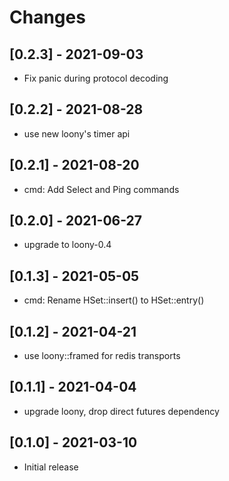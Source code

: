 # Changes

## [0.2.3] - 2021-09-03

* Fix panic during protocol decoding

## [0.2.2] - 2021-08-28

* use new loony's timer api

## [0.2.1] - 2021-08-20

* cmd: Add Select and Ping commands

## [0.2.0] - 2021-06-27

* upgrade to loony-0.4

## [0.1.3] - 2021-05-05

* cmd: Rename HSet::insert() to HSet::entry()

## [0.1.2] - 2021-04-21

* use loony::framed for redis transports

## [0.1.1] - 2021-04-04

* upgrade loony, drop direct futures dependency

## [0.1.0] - 2021-03-10

* Initial release
